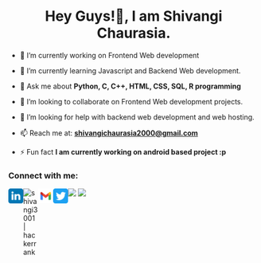 <h1 align="center">Hey Guys!👋, I am Shivangi Chaurasia.</h1>

<!--<p align="right"> <img src="https://komarev.com/ghpvc/?username=shivangi3001" alt="shivangi3001" /> </p> -->

- 🔭 I’m currently working on Frontend Web development 

- 🌱 I’m currently learning Javascript and Backend Web development.

- 💬 Ask me about **Python, C, C++, HTML, CSS, SQL, R programming**

- 👯 I’m looking to collaborate on Frontend Web development projects. 

- 🤔 I’m looking for help with backend web development and web hosting.

- 📫 Reach me at: **shivangichaurasia2000@gmail.com**

- ⚡ Fun fact **I am currently working on android based project :p**

<!-- linkedin , hackerrank, gmail, twitter -->

### Connect with me:

[<img align="left" alt="shivangi3001 | LinkedIn" width="30px" src="https://github.com/edent/SuperTinyIcons/blob/master/images/svg/linkedin.svg" />](https://www.linkedin.com/in/shivangi-chaurasia-aa14371a1/)

[<img align="left" alt="shivangi3001 | hackerrank" width="30px" src="https://cdn.jsdelivr.net/npm/simple-icons@v3/icons/hackerrank.svg" />](https://www.hackerrank.com/shivangi3001)

[<img align="left" alt="Shivangi Chaurasia | Gmail" width="30px" src="https://github.com/edent/SuperTinyIcons/blob/master/images/svg/gmail.svg" />](mailto:shivangichaurasia2000@gmail.com)


[<img align="left" alt="Shivangi Chaurasia | Twitter" width="30px" src="https://github.com/edent/SuperTinyIcons/blob/master/images/svg/twitter.svg" />](https://twitter.com/shivangi30_)

<img src="https://github-readme-stats.vercel.app/api?username=shivangi3001&&show_icons=true&title_color=ffffff&icon_color=bb2acf&text_color=daf7dc&bg_color=151515">

<img src="https://github-readme-stats.vercel.app/api/top-langs/?username=shivangi3001&layout=compact&hide_border=false&title_color=ffffff&text_color=daf7dc&icon_color=bb2acf&bg_color=191919">

<!-- **Language and tools to be added** -->
